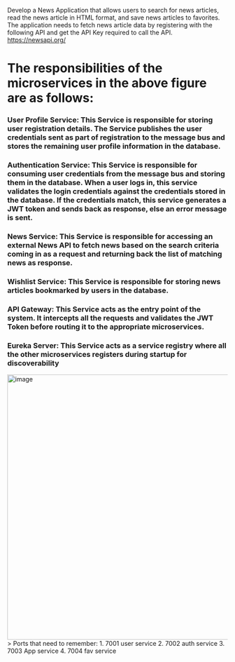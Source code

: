 Develop a News Application that allows users to search for news articles, read the news article in HTML format, and save news articles to favorites.
The application needs to fetch news article data by registering with the following API and get the API Key required to call the API.
https://newsapi.org/

# The responsibilities of the microservices in the above figure are as follows:

### User Profile Service: This Service is responsible for storing user registration details. The Service publishes the user credentials sent as part of registration to the message bus and stores the remaining user profile information in the database.
### Authentication Service: This Service is responsible for consuming user credentials from the message bus and storing them in the database. When a user logs in, this service validates the login credentials against the credentials stored in the database. If the credentials match, this service generates a JWT token and sends back as response, else an error message is sent.
### News Service: This Service is responsible for accessing an external News API to fetch news based on the search criteria coming in as a request and returning back the list of matching news as response.
### Wishlist Service: This Service is responsible for storing news articles bookmarked by users in the database.
### API Gateway: This Service acts as the entry point of the system. It intercepts all the requests and validates the JWT Token before routing it to the appropriate microservices.
### Eureka Server: This Service acts as a service registry where all the other microservices registers during startup for discoverability

<img width="605" alt="image" style="textalign:center;" src="https://github.com/aniketmahure/newsapp/assets/56632536/71b338b2-5120-42c5-b329-ae5aaa28c922">


<br>
> Ports that need to remember:
1. 7001 user service
2. 7002 auth service
3. 7003 App service
4. 7004 fav service
